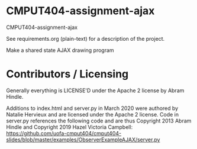 CMPUT404-assignment-ajax
==============================

CMPUT404-assignment-ajax

See requirements.org (plain-text) for a description of the project.

Make a shared state AJAX drawing program

Contributors / Licensing
========================

Generally everything is LICENSE'D under the Apache 2 license by Abram Hindle.

Additions to index.html and server.py in March 2020 were authored by Natalie Hervieux and are licensed under the Apache 2 license. Code in server.py references the following code and are thus Copyright 2013 Abram Hindle and Copyright 2019 Hazel Victoria Campbell: https://github.com/uofa-cmput404/cmput404-slides/blob/master/examples/ObserverExampleAJAX/server.py




